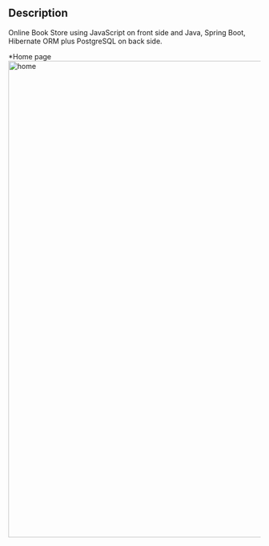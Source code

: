 ## Description
Online Book Store using JavaScript on front side and Java, Spring Boot, Hibernate ORM plus PostgreSQL on back side. 

*Home page
<img width="951" alt="home" src="https://user-images.githubusercontent.com/90979711/191734161-fcbf803f-06dc-4403-94d4-1efeccd8a7f8.png">
